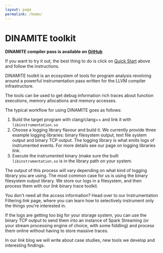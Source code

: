 ```yaml
---
layout: page
permalink: /home/
---
```

# DINAMITE toolkit

**DINAMITE compiler pass is available on [GitHub](https://github.com/dinamite-toolkit/dinamite)**

If you want to try it out, the best thing to do is click on [Quick Start](quickstart/) above and
follow the instructions.

DINAMITE toolkit is an ecosystem of tools for program analysis revolving 
around a powerful instrumentation pass written for the LLVM compiler 
infrastructure.

The tools can be used to get debug information rich traces about function executions,
memory allocations and memory accesses.

The typical workflow for using DINAMITE goes as follows:

1. Build the target program with clang/clang++ and link it with `libinstrumentation.so`
2. Choose a logging library flavour and build it.
    We currently provide three example logging libraries: binary filesystem output,
    text file system output and binary TCP output.
    The logging library is what emits logs of instrumented events. For more details
    see our page on logging libraries *link*.
3. Execute the instrumented binary (make sure the built `libinstrumentation.so` is
in the library path on your system.

The output of this process will vary depending on what kind of logging library you
are using. The most common case for us is using the binary filesystem output library.
We store our logs in a filesystem, and then process them with our *link* binary trace
toolkit.

You don't need all the access information? Head over to our Instrumentation Filtering *link*
page, where you can learn how to selectively instrument only the things you're interested in.

If the logs are getting too big for your storage system, you can use the binary TCP output
to send them into an instance of Spark Streaming (or your stream processing engine of choice,
with some fiddling) and process them online without having to store massive traces.

In our *link* blog we will write about case studies, new tools we develop and interesting
findings.

